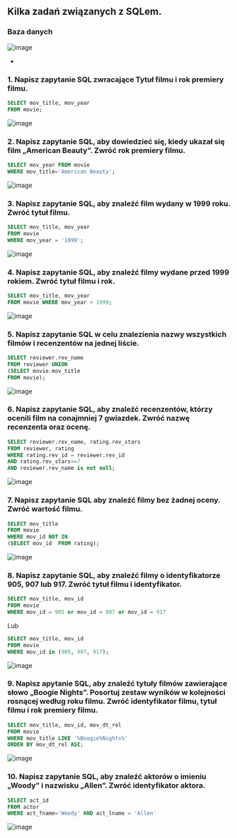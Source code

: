## Kilka zadań związanych z SQLem.

### Baza danych
![image](https://github.com/SebastianKlimas/Portfolio/assets/68077439/df3bfdf0-ac20-4df0-987f-82583fc01f9a)

+
### 1. Napisz zapytanie SQL zwracające Tytuł filmu i rok premiery filmu.
```sql
SELECT mov_title, mov_year
FROM movie;
```
![image](https://github.com/SebastianKlimas/Portfolio/assets/68077439/ba28b6d7-64fd-4fb0-9544-0bf53dfe304c)

### 2. Napisz zapytanie SQL, aby dowiedzieć się, kiedy ukazał się film „American Beauty”. Zwróć rok premiery filmu.
```sql
SELECT mov_year FROM movie 
WHERE mov_title='American Beauty';
```
![image](https://github.com/SebastianKlimas/Portfolio/assets/68077439/4bb040c2-a3c8-4597-9397-2892de68a71c)

### 3. Napisz zapytanie SQL, aby znaleźć film wydany w 1999 roku. Zwróć tytuł filmu.
```sql
SELECT mov_title, mov_year
FROM movie
WHERE mov_year = '1999';
```
![image](https://github.com/SebastianKlimas/Portfolio/assets/68077439/f31461c9-2381-4036-bdbe-66bfa1bc353c)

### 4. Napisz zapytanie SQL, aby znaleźć filmy wydane przed 1999 rokiem. Zwróć tytuł filmu i rok.
```sql
SELECT mov_title, mov_year
FROM movie WHERE mov_year < 1999;
```
![image](https://github.com/SebastianKlimas/Portfolio/assets/68077439/601ed250-bf9b-4f8c-aefe-e93a7190936b)

### 5. Napisz zapytanie SQL w celu znalezienia nazwy wszystkich filmów i recenzentów na jednej liście.
```sql
SELECT reviewer.rev_name
FROM reviewer UNION
(SELECT movie.mov_title
FROM movie);
```
![image](https://github.com/SebastianKlimas/Portfolio/assets/68077439/b002d5b3-6e01-436f-a0d3-09baa10e6cb0)


### 6. Napisz zapytanie SQL, aby znaleźć recenzentów, którzy ocenili film na conajmniej 7 gwiazdek. Zwróć nazwę recenzenta oraz ocenę.
```sql
SELECT reviewer.rev_name, rating.rev_stars
FROM reviewer, rating
WHERE rating.rev_id = reviewer.rev_id
AND rating.rev_stars>=7
AND reviewer.rev_name is not null;
```
![image](https://github.com/SebastianKlimas/Portfolio/assets/68077439/7cdc0fec-44bb-48de-bf60-0053b92b1c38)


### 7. Napisz zapytanie SQL aby znaleźć filmy bez żadnej oceny. Zwróć wartość filmu.
```sql
SELECT mov_title
FROM movie
WHERE mov_id NOT IN 
(SELECT mov_id  FROM rating);
```
![image](https://github.com/SebastianKlimas/Portfolio/assets/68077439/248a7e0a-b731-4cd3-bfa4-cc3eb2f70288)

### 8. Napisz zapytanie SQL, aby znaleźć filmy o identyfikatorze 905, 907 lub 917. Zwróć tytuł filmu i identyfikator.


```sql
SELECT mov_title, mov_id
FROM movie
WHERE mov_id = 905 or mov_id = 907 or mov_id = 917
```
Lub
```sql
SELECT mov_title, mov_id
FROM movie
WHERE mov_id in (905, 907, 917);
```
![image](https://github.com/SebastianKlimas/Portfolio/assets/68077439/0f753463-956e-415e-9f11-2556a920e500)


### 9. Napisz apytanie SQL, aby znaleźć tytuły filmów zawierające słowo „Boogie Nights”. Posortuj zestaw wyników w kolejności rosnącej według roku filmu. Zwróć identyfikator filmu, tytuł filmu i rok premiery filmu.
```sql
SELECT mov_title, mov_id, mov_dt_rel
FROM movie
WHERE mov_title LIKE '%Boogie%Nights%'
ORDER BY mov_dt_rel ASC;
```
![image](https://github.com/SebastianKlimas/Portfolio/assets/68077439/631ffb3f-140d-447f-8f93-ebc7b5c90139)

### 10. Napisz zapytanie SQL, aby znaleźć aktorów o imieniu „Woody” i nazwisku „Allen”. Zwróć identyfikator aktora.
```sql
SELECT act_id
FROM actor
WHERE act_fname='Woody' AND act_lname = 'Allen'
```
![image](https://github.com/SebastianKlimas/Portfolio/assets/68077439/72e36375-a8e8-4cf5-9681-8dd110e0171e)

